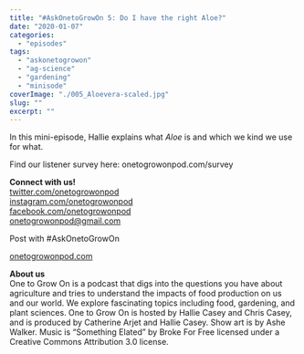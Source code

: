 ```yaml
---
title: "#AskOnetoGrowOn 5: Do I have the right Aloe?"
date: "2020-01-07"
categories: 
  - "episodes"
tags: 
  - "askonetogrowon"
  - "ag-science"
  - "gardening"
  - "minisode"
coverImage: "./005_Aloevera-scaled.jpg"
slug: ""
excerpt: ""
---
```


In this mini-episode, Hallie explains what _Aloe_ is and which we kind we use for what.  

Find our listener survey here: onetogrowonpod.com/survey

**Connect with us!**  
[twitter.com/onetogrowonpod](https://twitter.com/onetogrowonpod)  
[instagram.com/onetogrowonpod  
](https://instagram.com/onetogrowonpod)[facebook.com/onetogrowonpod  
](https://facebook.com/onetogrowonpod)[onetogrowonpod@gmail.com](mailto:onetogrowonpod@gmail.com)

  
Post with #AskOnetoGrowOn  

[onetogrowonpod.com](https://www.onetogrowonpod.com)  

**About us**  
One to Grow On is a podcast that digs into the questions you have about agriculture and tries to understand the impacts of food production on us and our world. We explore fascinating topics including food, gardening, and plant sciences. One to Grow On is hosted by Hallie Casey and Chris Casey, and is produced by Catherine Arjet and Hallie Casey. Show art is by Ashe Walker. Music is “Something Elated” by Broke For Free licensed under a Creative Commons Attribution 3.0 license.
